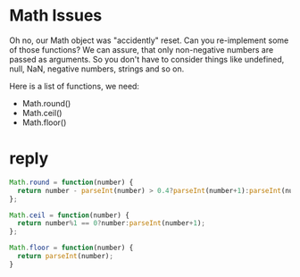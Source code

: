 # Math Issues

Oh no, our Math object was "accidently" reset. Can you re-implement some of those functions? We can assure, that only non-negative numbers are passed as arguments. So you don't have to consider things like undefined, null, NaN, negative numbers, strings and so on.

Here is a list of functions, we need:

- Math.round()
- Math.ceil()
- Math.floor()


# reply
```js
Math.round = function(number) {
  return number - parseInt(number) > 0.4?parseInt(number+1):parseInt(number);
};

Math.ceil = function(number) {
  return number%1 == 0?number:parseInt(number+1);
};

Math.floor = function(number) {
  return parseInt(number);
}
```
